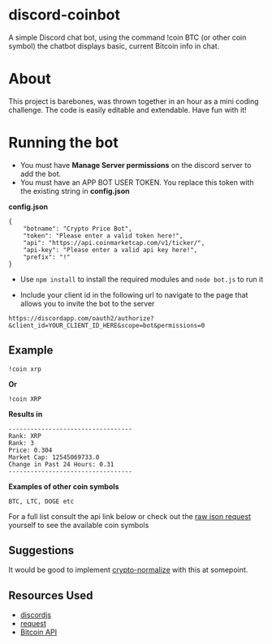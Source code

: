 # discord-coinbot
A simple Discord chat bot, using the command !coin BTC (or other coin symbol) the chatbot displays basic, current Bitcoin info in chat.

# About

This project is barebones, was thrown together in an hour as a mini coding challenge. The code is easily editable and extendable. Have fun with it!

# Running the bot

* You must have **Manage Server permissions** on the discord server to add the bot.
* You must have an APP BOT USER TOKEN. You replace this token with the existing string in **config.json**

**config.json**

```` 
{
    "botname": "Crypto Price Bot",
    "token": "Please enter a valid token here!",
    "api": "https://api.coinmarketcap.com/v1/ticker/",
    "api-key": "Please enter a valid api key here!",
    "prefix": "!"
}
````

* Use ```` npm install ```` to install the required modules and ```` node bot.js ```` to run it

* Include your client id in the following url to navigate to the page that allows you to invite the bot to the server

````https://discordapp.com/oauth2/authorize?&client_id=YOUR_CLIENT_ID_HERE&scope=bot&permissions=0````

## Example

````
!coin xrp
````

**Or**

````
!coin XRP
````

**Results in**

````
----------------------------------
Rank: XRP 
Rank: 3 
Price: 0.304 
Market Cap: 12545069733.0 
Change in Past 24 Hours: 0.31 
----------------------------------
````

**Examples of other coin symbols**

````
BTC, LTC, DOGE etc
````

For a full list consult the api link below or check out the [raw json request](https://api.coinmarketcap.com/v1/ticker/) yourself to see the available coin symbols 

## Suggestions

It would be good to implement [crypto-normalize](https://www.npmjs.com/package/crypto-normalize) with this at somepoint.

## Resources Used

* [discordjs](https://discord.js.org/#/)
* [request](https://github.com/request/request)
* [Bitcoin API](https://coinmarketcap.com/api/)
